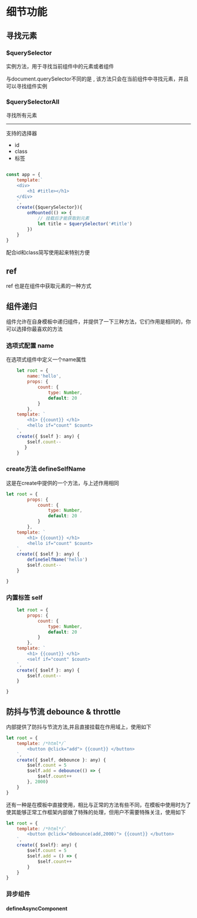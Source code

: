 # 细节功能

## 寻找元素

### $querySelector

实例方法，用于寻找当前组件中的元素或者组件

与document.querySelector不同的是 , 该方法只会在当前组件中寻找元素，并且可以寻找组件实例

### $querySelectorAll

寻找所有元素

---

支持的选择器

- id
- class
- 标签

```js

const app = {
	template:`
	<div>
		<h1 #title></h1>
	</div>
	`,
	create({$querySelector}){
		onMounted(() => {
			// 挂载后才能获取到元素
			let title = $querySelector('#title')
		})
	}
}

```

配合id和class简写使用起来特别方便


## ref

ref 也是在组件中获取元素的一种方式

## 组件递归

组件允许在自身模板中递归组件，并提供了一下三种方法，它们作用是相同的，你可以选择你最喜欢的方法

### 选项式配置 name

在选项式组件中定义一个name属性

```js
	let root = {
		name:'hello',
	    props: {
	        count: {
	            type: Number,
	            default: 20
	        }
	    },
    template: `
        <h1> {{count}} </h1>
        <hello if="count" $count>
    `,
    create({ $self }: any) {
        $self.count--
	   }
	}
```

### create方法 defineSelfName
这是在create中提供的一个方法，与上述作用相同

```js
let root = {
	    props: {
	        count: {
	            type: Number,
	            default: 20
	        }
	    },
    template: `
        <h1> {{count}} </h1>
        <hello if="count" $count>
    `,
    create({ $self }: any) {
	    defineSelfName('hello')	
	    $self.count--
	}

}
```

### 内置标签 self

```js
	let root = {
	    props: {
	        count: {
	            type: Number,
	            default: 20
	        }
	    },
    template: `
        <h1> {{count}} </h1>
        <self if="count" $count>
    `,
    create({ $self }: any) {
        $self.count--
    }

}
```


## 防抖与节流 debounce & throttle

内部提供了防抖与节流方法,并且直接挂载在作用域上，使用如下

```js
let root = {
    template: /*html*/`
        <button @click="add"> {{count}} </button>
    `,
    create({ $self, debounce }: any) {
        $self.count = 5
        $self.add = debounce(() => {
            $self.count++
        }, 2000)
    }
}
```

还有一种是在模板中直接使用，相比与正常的方法有些不同，在模板中使用时为了使其能够正常工作框架内部做了特殊的处理，但用户不需要特殊关注，使用如下

```js
let root = {
    template: /*html*/`
        <button @click="debounce(add,2000)"> {{count}} </button>
    `,
    create({ $self}: any) {
        $self.count = 5
        $self.add = () => {
            $self.count++
        }
    }
}
```


### 异步组件

#### defineAsyncComponent

